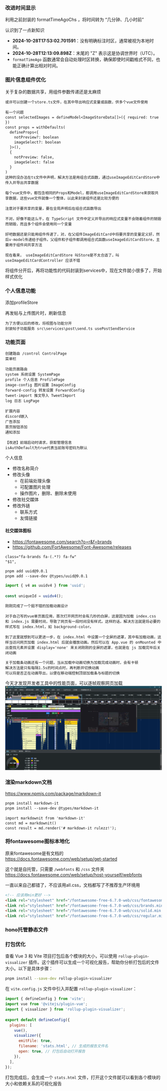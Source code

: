 ### 改进时间显示
利用之前封装的 formatTimeAgoChs ，将时间转为 “几分钟、几小时前”

认识到了一点新知识
   - **2024-10-28T17:53:02.701591**：没有明确标注时区，通常被视为本地时间。
   - **2024-10-28T12:13:09.898Z**：末尾的 "Z" 表示这是协调世界时（UTC）。
   - `formatTimeAgo` 函数通常会自动处理时区转换，确保即使时间戳格式不同，也能正确计算出相对时间。

### 图片信息组件优化
关于复杂的数据共享，用组件参数传递还是太麻烦
```
或许可以创建一个store.ts文件，在其中导出响应式变量或函数，供多个vue文件使用

有一个问题
const selectedImages = defineModel<ImageStoreData[]>({ required: true })
const props = withDefaults(
  defineProps<{
    notPreview?: boolean
    imageSelect?: boolean
  }>(),
  {
    notPreview: false,
    imageSelect: false
  }
)
这种的没办法在ts文件中声明，解决方法是用组合式函数，通过useImageEditCardStore中传入并导出共享数据

每个vue文件中，都包含相同的Props和Model，都调用useImageEditCardStore来获取共享数据，这些vue文件就像一个整体，以此来封装组件还是比较方便的

注意对于要共享的变量，要在全局声明后在组合式函数导出

不对，好像不能这么干，在 TypeScript 文件中定义并导出的响应式变量不会随着组件的销毁而销毁，而且多个组件会使用同一个变量

好吧数据还是只能用组件传递了，对，在父组件ImageEditCard中将要共享的变量定义好，然后v-model传递给子组件。父组件和子组件都调用组合式函数useImageEditCardStore，主要用于组件间共享方法

现在看来， useImageEditCardStore 叫Store是不太合适了，叫 useImageEditCardController 应该不错
```

将组件分开后，再将功能性的代码封装到services中，现在文件就小很多了，开始样式优化



### 个人信息功能
添加profileStore

再发帖与上传图片时，刷新信息
```
为了方便以后的修改，将视图与功能分开
封装帖子功能服务 src\services\post\send.ts usePostSendService
```

### 功能页面
```
创建路由 /control ControlPage
菜单栏 

功能页面路由
system 系统设置 SystemPage
profile 个人信息 ProfilePage
image-config 图片设置 ImageConfig
forward-config 转发设置 ForwardConfig
tweet-import 推文导入 TweetImport
log 日志 LogPage

扩展内容
discord嵌入
广告添加
首页按钮添加
通知添加

【改进】前端启动时请求，获取管理信息
isAuthDefault为true代表当前账号密码为默认
```

个人信息
- 修改名称简介
- 修改头像
	- 在前端处理头像
	- 可配置图片处理
	- 操作图片，删除、删除未使用
- 修改社交媒体
- 修改外链
	- 联系方式
	- 友情链接

#### 社交媒体图标
- https://fontawesome.com/search?o=r&f=brands
- https://github.com/FortAwesome/Font-Awesome/releases
```
class="fa-brands fa-(.*?) fa-fw"
"$1",
```

```
pnpm add uuid@9.0.1
pnpm add --save-dev @types/uuid@9.0.1
```

```javascript
import { v4 as uuidv4 } from 'uuid';

const uniqueId = uuidv4();
```


```
刚刚完成了一个挺不错的加载动画设计

对于自己写的vue单页面应用，首次打开网页时会有几秒的白屏，这是因为加载 index.css 和 index.js 需要时间，导致了网页有一段时间没有样式。这样的话，解决方法就是将必要的样式写在 index.html，如 background-color。

到了这里就想到可以更进一步，在 index.html 中设置一个全屏的遮罩，其中有加载动画，这样当访问网页加载 index.html 后就会播放动画。然后可以在 App.vue 的 onMounted 中出查找元素并设置 display='none' 来关闭刚刚的全屏的遮罩，也就是在 js 加载完毕后关闭动画
```

```
关于加载条动画还有一个问题，当从加载中动画切换为加载完成动画时，会有卡顿
解决方法是只有每隔1.5s的时间点时，再判断并切换动画
可以将是否正在动画导出，以便在移动端控制顶部加载条与标题的切换
```

今天才发现开发者工具中的性能页面，可以逐帧观察网页加载
![](assets/Pasted%20image%2020241117181047.png)


### 渲染markdown文档
https://www.npmjs.com/package/markdown-it

```
pnpm install markdown-it
pnpm install --save-dev @types/markdown-it

import markdownit from 'markdown-it'
const md = markdownit()
const result = md.render('# markdown-it rulezz!');
```

### 将fontawesome图标本地化
原来fontawesome是有文档的
https://docs.fontawesome.com/web/setup/get-started

这个就是自托管，只需要 `/webfonts` 和 `/css` 文件夹
https://docs.fontawesome.com/web/setup/host-yourself/webfonts

一直以来自己都错了，不应该用all.css，文档都写了不推荐生产环境用
```html
<!-- 应该用min更好 -->
<link rel="stylesheet" href="/fontawesome-free-6.7.0-web/css/fontawesome.min.css">
<link rel="stylesheet" href="/fontawesome-free-6.7.0-web/css/brands.min.css">
<link rel="stylesheet" href="/fontawesome-free-6.7.0-web/css/solid.min.css">
<link rel="stylesheet" href="/fontawesome-free-6.7.0-web/css/regular.min.css">
```


### hono托管静态文件 


### 打包优化
查看 Vue 3 和 Vite 项目打包后各个模块的大小，可以使用 `rollup-plugin-visualizer` 插件。这个插件可以生成一个可视化报告，帮助你分析打包后的文件大小。以下是具体步骤：
```bash
pnpm install --save-dev rollup-plugin-visualizer
```

在 `vite.config.js` 文件中引入并配置 `rollup-plugin-visualizer`：
```javascript
import { defineConfig } from 'vite';
import vue from '@vitejs/plugin-vue';
import { visualizer } from 'rollup-plugin-visualizer';

export default defineConfig({
  plugins: [
    vue(),
    visualizer({
      emitFile: true,
      filename: 'stats.html', // 生成的报告文件名
      open: true, // 打包后自动打开报告
    }),
  ],
});
```

打包完成后，会生成一个 `stats.html` 文件，打开这个文件就可以看到各个模块的大小和依赖关系的可视化报告